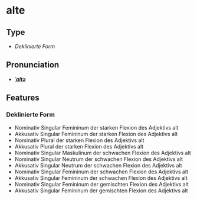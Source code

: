 # alte
## Type
- _Deklinierte Form_
## Pronunciation
- **_[ˈaltə](https://commons.wikimedia.org/wiki/File:De-alte.ogg)_**
## Features
### Deklinierte Form
- Nominativ Singular Femininum der starken Flexion des Adjektivs alt
- Akkusativ Singular Femininum der starken Flexion des Adjektivs alt
- Nominativ Plural der starken Flexion des Adjektivs alt
- Akkusativ Plural der starken Flexion des Adjektivs alt
- Nominativ Singular Maskulinum der schwachen Flexion des Adjektivs alt
- Nominativ Singular Neutrum der schwachen Flexion des Adjektivs alt
- Akkusativ Singular Neutrum der schwachen Flexion des Adjektivs alt
- Nominativ Singular Femininum der schwachen Flexion des Adjektivs alt
- Akkusativ Singular Femininum der schwachen Flexion des Adjektivs alt
- Nominativ Singular Femininum der gemischten Flexion des Adjektivs alt
- Akkusativ Singular Femininum der gemischten Flexion des Adjektivs alt
